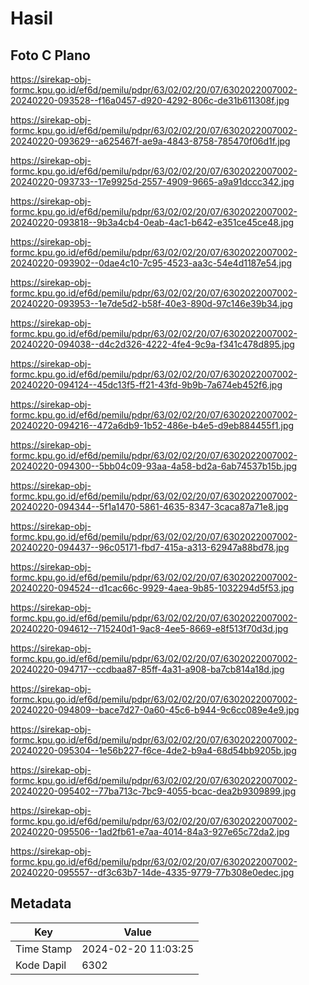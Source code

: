 # Hasil

## Foto C Plano

https://sirekap-obj-formc.kpu.go.id/ef6d/pemilu/pdpr/63/02/02/20/07/6302022007002-20240220-093528--f16a0457-d920-4292-806c-de31b611308f.jpg

https://sirekap-obj-formc.kpu.go.id/ef6d/pemilu/pdpr/63/02/02/20/07/6302022007002-20240220-093629--a625467f-ae9a-4843-8758-785470f06d1f.jpg

https://sirekap-obj-formc.kpu.go.id/ef6d/pemilu/pdpr/63/02/02/20/07/6302022007002-20240220-093733--17e9925d-2557-4909-9665-a9a91dccc342.jpg

https://sirekap-obj-formc.kpu.go.id/ef6d/pemilu/pdpr/63/02/02/20/07/6302022007002-20240220-093818--9b3a4cb4-0eab-4ac1-b642-e351ce45ce48.jpg

https://sirekap-obj-formc.kpu.go.id/ef6d/pemilu/pdpr/63/02/02/20/07/6302022007002-20240220-093902--0dae4c10-7c95-4523-aa3c-54e4d1187e54.jpg

https://sirekap-obj-formc.kpu.go.id/ef6d/pemilu/pdpr/63/02/02/20/07/6302022007002-20240220-093953--1e7de5d2-b58f-40e3-890d-97c146e39b34.jpg

https://sirekap-obj-formc.kpu.go.id/ef6d/pemilu/pdpr/63/02/02/20/07/6302022007002-20240220-094038--d4c2d326-4222-4fe4-9c9a-f341c478d895.jpg

https://sirekap-obj-formc.kpu.go.id/ef6d/pemilu/pdpr/63/02/02/20/07/6302022007002-20240220-094124--45dc13f5-ff21-43fd-9b9b-7a674eb452f6.jpg

https://sirekap-obj-formc.kpu.go.id/ef6d/pemilu/pdpr/63/02/02/20/07/6302022007002-20240220-094216--472a6db9-1b52-486e-b4e5-d9eb884455f1.jpg

https://sirekap-obj-formc.kpu.go.id/ef6d/pemilu/pdpr/63/02/02/20/07/6302022007002-20240220-094300--5bb04c09-93aa-4a58-bd2a-6ab74537b15b.jpg

https://sirekap-obj-formc.kpu.go.id/ef6d/pemilu/pdpr/63/02/02/20/07/6302022007002-20240220-094344--5f1a1470-5861-4635-8347-3caca87a71e8.jpg

https://sirekap-obj-formc.kpu.go.id/ef6d/pemilu/pdpr/63/02/02/20/07/6302022007002-20240220-094437--96c05171-fbd7-415a-a313-62947a88bd78.jpg

https://sirekap-obj-formc.kpu.go.id/ef6d/pemilu/pdpr/63/02/02/20/07/6302022007002-20240220-094524--d1cac66c-9929-4aea-9b85-1032294d5f53.jpg

https://sirekap-obj-formc.kpu.go.id/ef6d/pemilu/pdpr/63/02/02/20/07/6302022007002-20240220-094612--715240d1-9ac8-4ee5-8669-e8f513f70d3d.jpg

https://sirekap-obj-formc.kpu.go.id/ef6d/pemilu/pdpr/63/02/02/20/07/6302022007002-20240220-094717--ccdbaa87-85ff-4a31-a908-ba7cb814a18d.jpg

https://sirekap-obj-formc.kpu.go.id/ef6d/pemilu/pdpr/63/02/02/20/07/6302022007002-20240220-094809--bace7d27-0a60-45c6-b944-9c6cc089e4e9.jpg

https://sirekap-obj-formc.kpu.go.id/ef6d/pemilu/pdpr/63/02/02/20/07/6302022007002-20240220-095304--1e56b227-f6ce-4de2-b9a4-68d54bb9205b.jpg

https://sirekap-obj-formc.kpu.go.id/ef6d/pemilu/pdpr/63/02/02/20/07/6302022007002-20240220-095402--77ba713c-7bc9-4055-bcac-dea2b9309899.jpg

https://sirekap-obj-formc.kpu.go.id/ef6d/pemilu/pdpr/63/02/02/20/07/6302022007002-20240220-095506--1ad2fb61-e7aa-4014-84a3-927e65c72da2.jpg

https://sirekap-obj-formc.kpu.go.id/ef6d/pemilu/pdpr/63/02/02/20/07/6302022007002-20240220-095557--df3c63b7-14de-4335-9779-77b308e0edec.jpg


## Metadata

| Key        | Value               |
| ---------- | ------------------- |
| Time Stamp | 2024-02-20 11:03:25 |
| Kode Dapil | 6302                |



